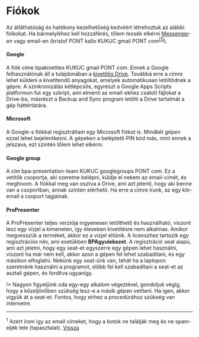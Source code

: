 # Fiókok

Az átláthatóság és hatékony kezelhetőség kedvéért létrehoztuk az alábbi fiókokat. Ha bármelyikhez kell hozzáférés, tőlem tessék elkérni [Messenger](https://www.facebook.com/kallo.kristof)-en vagy email-en (kristof PONT kallo KUKUC gmail PONT com<sup id="fb-email">[\[1\]](#f-email)</sup>).

#### Google

A fiók címe bpakivetites KUKUC gmail PONT com. Ennek a Google felhasználónak áll a tulajdonában a [kivetítős Drive](#/K%C3%B6nyvt%C3%A1rak?id=google-drive). Továbbá erre a címre lehet küldeni a kivetítendő anyagokat, amelyek automatikusan letöltődnek a gépre. A szinkronizálás kétlépcsős, egyrészt a Google Apps Scripts platformon fut egy szkript, ami elmenti az email-ekhez csatolt fájlokat a Drive-ba, másrészt a Backup and Sync program letölti a Drive tartalmát a gép háttértárára.

#### Microsoft

A Google-s fiókkal regisztráltam egy Microsoft fiókot is. Mindkét gépen ezzel lehet bejelentkezni. A gépeken a beléptető PIN kód más, mint ennek a jelszava, ezt szintén tőlem lehet elkérni.

#### Google group

A cím bpa-presentation-team KUKUC googlegroups PONT com. Ez a vetítők csoportja, aki szeretne belépni, küldje el nekem az email-címét, és meghívom. A fiókkal meg van osztva a Drive, ami azt jelenti, hogy aki benne van a csoportban, annak szintén elérhető. Ha erre a címre írunk, az egy kör-email a csoport tagjainak.

#### ProPresenter

A ProPresenter teljes verziója ingyenesen letölthető és használható, viszont lesz egy vízjel a kimeneten, így éleseben kivetítésre nem alkalmas. Amikor megvesszük a terméket, akkor ez a vízjel eltűnik. A licenszhez tartozik egy regisztrációs név, ami esetükben **BPAgyulekezet**. A regisztráció seat alapú, ami azt jeletni, hogy egy seat-et egyszerre egy gépen lehet használni, viszont ha már nem kell, akkor azon a gépen fel lehet szabadítani, és egy másikon elfoglalni. Nekünk egy seat-ünk van, tehát ha a laptopon szeretnénk használni a programot, előbb fel kell szabadítani a seat-et az asztali gépen, és fordítva ugyanígy.

!> Nagyon figyeljünk oda egy-egy alkalom végeztével, gondoljuk végig, hogy a közeljövőben szükség lesz-e a másik gépen vetíteni. Ha igen, akkor vigyük át a seat-et. Fontos, hogy ehhez a procedúrához szükség van internetre.

<hr/>

<sup id="f-email">1</sup> Azért írom így az email címeket, hogy a botok ne találják meg és ne spam-eljék tele (tapasztalat). [Vissza](#fb-email)
